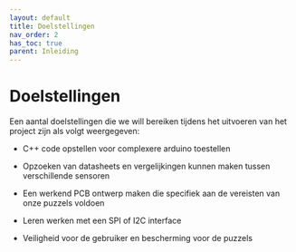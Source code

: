 ```yaml
---
layout: default
title: Doelstellingen
nav_order: 2
has_toc: true
parent: Inleiding
---
```


# Doelstellingen

Een aantal doelstellingen die we will bereiken tijdens het uitvoeren van het project zijn als volgt weergegeven:

* C++ code opstellen voor complexere arduino toestellen

* Opzoeken van datasheets en vergelijkingen kunnen maken tussen verschillende sensoren

* Een werkend PCB ontwerp maken die specifiek aan de vereisten van onze puzzels voldoen

* Leren werken met een SPI of I2C interface

* Veiligheid voor de gebruiker en bescherming voor de puzzels
